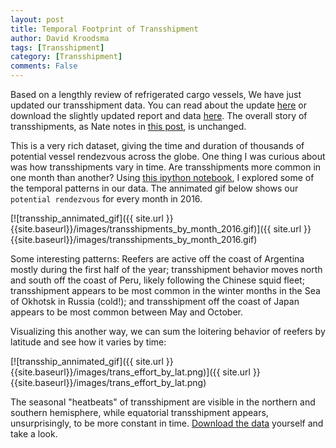 ```yaml
---
layout: post
title: Temporal Footprint of Transshipment
author: David Kroodsma
tags: [Transshipment]
category: [Transshipment]
comments: False
---
```


Based on a lengthly review of refrigerated cargo vessels, We have just updated our transshipment data. You can read about the update [here](http://blog.globalfishingwatch.org/2017/08/transshipment-report-refined/) or download the slightly updated report and data [here](http://globalfishingwatch.org/data). The overall story of transshipments, as Nate notes in [this post](http://blog.globalfishingwatch.org/2017/08/transshipment-report-refined/), is unchanged. 

This is a very rich dataset, giving the time and duration of thousands of potential vessel rendezvous across the globe. One thing I was curious about was how transshipments vary in time. Are transshipments more common in one month than another? Using [this ipython notebook](https://github.com/GlobalFishingWatch/data-blog-code/blob/master/2017/8/GFW_Transshipment_Data-20170306.ipynb), I explored some of the temporal patterns in our data. The annimated gif below shows our `potential rendezvous` for every month in 2016. 

[![transship_annimated_gif]({{ site.url }}{{site.baseurl}}/images/transshipments_by_month_2016.gif)]({{ site.url }}{{site.baseurl}}/images/transshipments_by_month_2016.gif)

Some interesting patterns: Reefers are active off the coast of Argentina mostly during the first half of the year; transshipment behavior moves north and south off the coast of Peru, likely following the Chinese squid fleet; transshipment appears to be most common in the winter months in the Sea of Okhotsk in Russia (cold!); and transshipment off the coast of Japan appears to be most common between May and October.

Visualizing this another way, we can sum the loitering behavior of reefers by latitude and see how it varies by time:

[![transship_annimated_gif]({{ site.url }}{{site.baseurl}}/images/trans_effort_by_lat.png)]({{ site.url }}{{site.baseurl}}/images/trans_effort_by_lat.png)

The seasonal "heatbeats" of transshipment are visible in the northern and southern hemisphere, while equatorial transshipment appears, unsurprisingly, to be more constant in time. [Download the data](http://globalfishingwatch.org/data) yourself and take a look.
